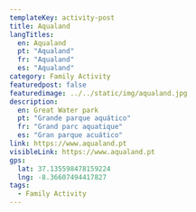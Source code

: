 ```yaml
---
templateKey: activity-post
title: Aqualand
langTitles:
  en: Aqualand
  pt: "Aqualand"
  fr: "Aqualand"
  es: "Aqualand"
category: Family Activity
featuredpost: false
featuredimage: ../../static/img/aqualand.jpg
description: 
  en: Great Water park
  pt: "Grande parque aquático"
  fr: "Grand parc aquatique"
  es: "Gran parque acuático"
link: https://www.aqualand.pt
visibleLink: https://www.aqualand.pt
gps:
  lat: 37.135598478159224
  lng: -8.36607494417827
tags:
  - Family Activity
---
```


